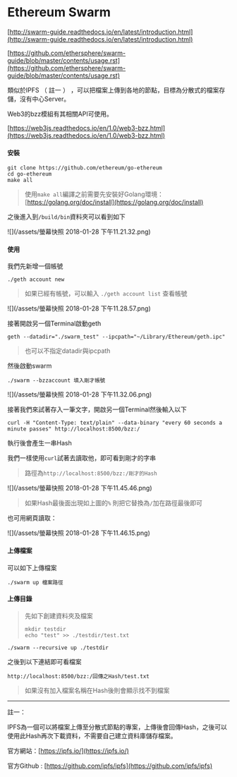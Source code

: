 # Ethereum Swarm

[http://swarm-guide.readthedocs.io/en/latest/introduction.html](http://swarm-guide.readthedocs.io/en/latest/introduction.html)

[https://github.com/ethersphere/swarm-guide/blob/master/contents/usage.rst](https://github.com/ethersphere/swarm-guide/blob/master/contents/usage.rst)

類似於IPFS （ 註一 ） ，可以把檔案上傳到各地的節點，目標為分散式的檔案存儲，沒有中心Server。

Web3的bzz模組有其相關API可使用。

[https://web3js.readthedocs.io/en/1.0/web3-bzz.html](https://web3js.readthedocs.io/en/1.0/web3-bzz.html)

#### 安裝

```
git clone https://github.com/ethereum/go-ethereum
cd go-ethereum
make all
```

> 使用`make all`編譯之前需要先安裝好Golang環境：[https://golang.org/doc/install](https://golang.org/doc/install)

之後進入到`/build/bin`資料夾可以看到如下

![](/assets/螢幕快照 2018-01-28 下午11.21.32.png)

#### 使用

我們先新增一個帳號

```
./geth account new
```

> 如果已經有帳號，可以輸入 `./geth account list` 查看帳號

![](/assets/螢幕快照 2018-01-28 下午11.28.57.png)

接著開啟另一個Terminal啟動geth

```
geth --datadir="./swarm_test" --ipcpath="~/Library/Ethereum/geth.ipc"
```

> 也可以不指定datadir與ipcpath

然後啟動swarm

```
./swarm --bzzaccount 填入剛才帳號
```

![](/assets/螢幕快照 2018-01-28 下午11.32.06.png)

接著我們來試著存入一筆文字，開啟另一個Terminal然後輸入以下

```
curl -H "Content-Type: text/plain" --data-binary "every 60 seconds a minute passes" http://localhost:8500/bzz:/
```

執行後會產生一串Hash

我們一樣使用`curl`試著去讀取他，即可看到剛才的字串

> 路徑為`http://localhost:8500/bzz:/剛才的Hash`

![](/assets/螢幕快照 2018-01-28 下午11.45.46.png)

> 如果Hash最後面出現如上圖的`%` 則把它替換為`/`加在路徑最後即可

也可用網頁讀取：

![](/assets/螢幕快照 2018-01-28 下午11.46.15.png)

#### 上傳檔案

可以如下上傳檔案

```
./swarm up 檔案路徑
```

#### 上傳目錄

> 先如下創建資料夾及檔案
>
> ```
> mkdir testdir
> echo "test" >> ./testdir/test.txt
> ```

```
./swarm --recursive up ./testdir
```

之後到以下連結即可看檔案

```
http://localhost:8500/bzz:/回傳之Hash/test.txt
```

> 如果沒有加入檔案名稱在Hash後則會顯示找不到檔案

---

註一：

IPFS為一個可以將檔案上傳至分散式節點的專案，上傳後會回傳Hash，之後可以使用此Hash再次下載資料，不需要自己建立資料庫儲存檔案。

官方網站：[https://ipfs.io/](https://ipfs.io/)

官方Github : [https://github.com/ipfs/ipfs](https://github.com/ipfs/ipfs)

